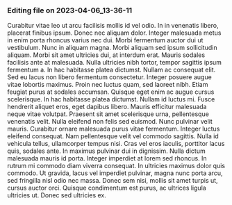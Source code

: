 

### Editing file on 2023-04-06_13-36-11

Curabitur vitae leo ut arcu facilisis mollis id vel odio. In in venenatis libero, placerat finibus ipsum. Donec nec aliquam dolor. Integer malesuada metus in enim porta rhoncus varius nec dui. Morbi fermentum auctor dui ut vestibulum. Nunc in aliquam magna. Morbi aliquam sed ipsum sollicitudin aliquam. Morbi sit amet ultricies dui, at interdum erat. Mauris sodales facilisis ante at malesuada. Nulla ultricies nibh tortor, tempor sagittis ipsum fermentum a. In hac habitasse platea dictumst. Nullam ac consequat elit. Sed eu lacus non libero fermentum consectetur. Integer posuere augue vitae lobortis maximus. Proin nec luctus quam, sed laoreet nibh. Etiam feugiat purus at sodales accumsan.
Quisque eget enim ac augue cursus scelerisque. In hac habitasse platea dictumst. Nullam id luctus mi. Fusce hendrerit aliquet eros, eget dapibus libero. Mauris efficitur malesuada neque vitae volutpat. Praesent sit amet scelerisque urna, pellentesque venenatis velit. Nulla eleifend non felis sed euismod. Nunc pulvinar velit mauris. Curabitur ornare malesuada purus vitae fermentum. Integer luctus eleifend consequat. Nam pellentesque velit vel commodo sagittis. Nulla id vehicula tellus, ullamcorper tempus nisi.
Cras vel eros iaculis, porttitor lacus quis, sodales ante. In maximus pulvinar dui in dignissim. Nulla dictum malesuada mauris id porta. Integer imperdiet at lorem sed rhoncus. In rutrum mi commodo diam viverra consequat. In ultricies maximus dolor quis commodo. Ut gravida, lacus vel imperdiet pulvinar, magna nunc porta arcu, sed fringilla nisl odio nec massa. Donec sem nisi, mollis sit amet turpis ut, cursus auctor orci. Quisque condimentum est purus, ac ultrices ligula ultricies ut. Donec sed ultricies ex.


